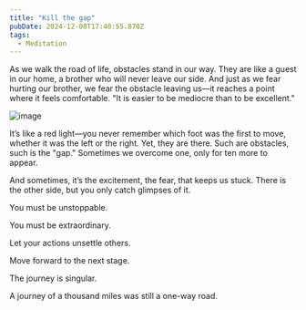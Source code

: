 ```yaml
---
title: "Kill the gap"
pubDate: 2024-12-08T17:40:55.870Z
tags:
  - Meditation
---
```


As we walk the road of life, obstacles stand in our way. They are like a guest in our home, a brother who will never leave our side. And just as we fear hurting our brother, we fear the obstacle leaving us—it reaches a point where it feels comfortable. "It is easier to be mediocre than to be excellent."


![image](https://cdn.discordapp.com/attachments/859483678082072616/1315339733034864710/GeQNNllbMAA77UQ.png?ex=67570d16&is=6755bb96&hm=97ef5dbe1557dc7899c4a683a3798bad8939c014a18fc8d416097e4cebe36d1d&)

It’s like a red light—you never remember which foot was the first to move, whether it was the left or the right. Yet, they are there. Such are obstacles, such is the "gap." Sometimes we overcome one, only for ten more to appear.

And sometimes, it’s the excitement, the fear, that keeps us stuck. There is the other side, but you only catch glimpses of it.

You must be unstoppable.

You must be extraordinary.

Let your actions unsettle others.

Move forward to the next stage.

The journey is singular.

A journey of a thousand miles was still a one-way road.